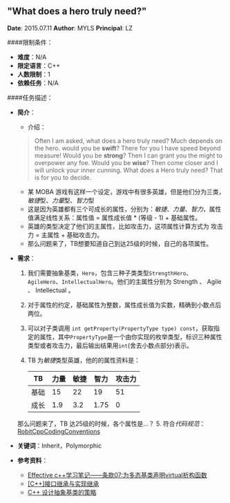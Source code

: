 "What does a hero truly need?"
---

**Date**: 2015.07.11
**Author**: MYLS
**Principal**: LZ

####限制条件：

 - **难度**：N/A
 - **限定语言**：C++
 - **人数限制**：1
 - **依赖任务**：N/A

####任务描述：

 - **简介**：
    - 介绍：
    > Often I am asked, what does a hero truly need?
	> Much depends on the hero.
	> would you be **swift**? There for you I have speed beyond measure!
	> Would you be **strong**? Then I can grant you the might to overpower any foe.
	> Would you be **wise**? Then come closer and I will unlock your inner cunning.
	> What does a Hero truly need?
	> That is for you to decide.
    - 某 MOBA 游戏有这样一个设定，游戏中有很多英雄，但是他们分为三类，*敏捷*型、*力量*型、*智力*型
    - 这是因为英雄都有三个可成长的属性，分别为：*敏捷*、*力量*、*智力*，属性值满足线性关系：属性值 = 属性成长值 * (等级 - 1) + 基础属性。
    - 英雄的类型决定了他们的主属性，比如攻击力，这项属性计算方式为 攻击力 = 主属性 + 基础攻击力。
    - 那么问题来了，TB想要知道自己到达25级的时候，自己的各项属性。

 - **需求**：
    1. 我们需要抽象基类，`Hero`，包含三种子类类型`StrengthHero`、`AgileHero`、`IntellectualHero`。他们的主属性分别为 Strength 、 Agile 、 Intellectual 。
    2. 对于属性的约定，基础属性为整数，属性成长值为实数，精确到小数点后两位。
    3. 可以对子类调用 `int getProperty(PropertyType type) const`，获取指定的属性，其中`PropertyType`是一个由你实现的枚举类型，标识三种属性类型或者攻击力，最后输出结果用`int`(舍去小数点部分)表示。
	4. TB 为*敏捷*类型英雄，他的的属性资料是：

		TB | 力量 | 敏捷 | 智力| 攻击力
		---|---|---|---|---
		基础| 15 | 22 | 19 | 51
		成长| 1.9 | 3.2 | 1.75 | 0

	那么问题来了，TB 达25级的时候，各个属性是…？
	5. 符合*代码规范*：[RobitCppCodingConventions](ref/RobitCppCodingConventions.md)


 - **关键词**：Inherit，Polymorphic
 - **参考资料**：
 	- [Effective c++学习笔记——条款07:为多态基类声明virtual析构函数](http://blog.csdn.net/wallwind/article/details/6762174)
 	- [[C++]接口继承与实现继承](http://blog.csdn.net/ljinddlj/article/details/1922189)
 	- [C++ 设计抽象基类的策略](http://blog.csdn.net/slience_perseverance/article/details/20546955)